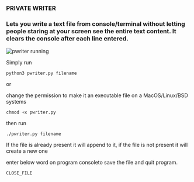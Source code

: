 ### PRIVATE WRITER
### Lets you write a text file from console/terminal without letting people staring at your screen see the entire text content. It clears the console after each line entered.

![pwriter running](https://media.giphy.com/media/nKNqrBtbkdp7HbJe06/giphy.gif)

Simply run
```
python3 pwriter.py filename
```

or

change the permission to make it an executable file on a MacOS/Linux/BSD systems
```
chmod +x pwriter.py
```
then run
```
./pwriter.py filename
```

If the file is already present it will append to it, if the file is not present it will create a new one

enter below word on program consoleto save the file and quit program.
```
CLOSE_FILE
``` 
